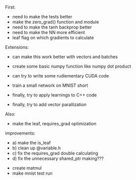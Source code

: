 First:

- need to make the tests better
- make the zero_grad() function and module
- need to make the tanh backprop better
- need to make the NN more efficient
- leaf flag on which gradients to calculate

Extensions:

- can make this work better with vectors and batches
- create some basic numpy function like numpy dot product
- can try to write some rudiementary CUDA code

- train a small network on MNIST short
- finally, try to apply learnings to C++ code
- finally, try to add vector parallization

Also:

- make the leaf, requires_grad optimization

improvements:

- a) make the is_leaf
- b) clean up @variable.h
- c) fix the requires_grad double calculating
- d) fix the unnecessary shared_ptr making???

<!-- - fix relu -->
<!-- - fix mapping with > ==, etc. -->

- create matmul
- make mnist test run
